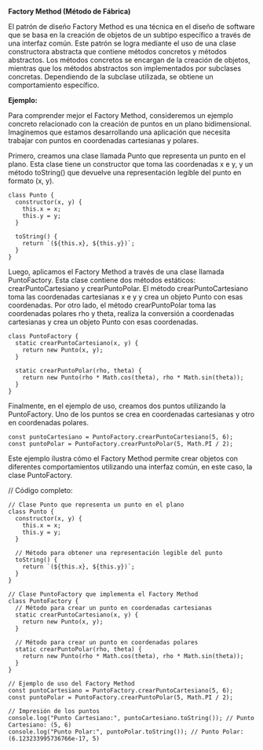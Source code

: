 **Factory Method (Método de Fábrica)**

El patrón de diseño Factory Method es una técnica en el diseño de software que se basa en la creación de objetos de un subtipo específico a través de una interfaz común. Este patrón se logra mediante el uso de una clase constructora abstracta que contiene métodos concretos y métodos abstractos. Los métodos concretos se encargan de la creación de objetos, mientras que los métodos abstractos son implementados por subclases concretas. Dependiendo de la subclase utilizada, se obtiene un comportamiento específico.

**Ejemplo:**

Para comprender mejor el Factory Method, consideremos un ejemplo concreto relacionado con la creación de puntos en un plano bidimensional. Imaginemos que estamos desarrollando una aplicación que necesita trabajar con puntos en coordenadas cartesianas y polares.

Primero, creamos una clase llamada Punto que representa un punto en el plano. Esta clase tiene un constructor que toma las coordenadas x e y, y un método toString() que devuelve una representación legible del punto en formato (x, y).

```
class Punto {
  constructor(x, y) {
    this.x = x;
    this.y = y;
  }

  toString() {
    return `(${this.x}, ${this.y})`;
  }
}
```

Luego, aplicamos el Factory Method a través de una clase llamada PuntoFactory. Esta clase contiene dos métodos estáticos: crearPuntoCartesiano y crearPuntoPolar. El método crearPuntoCartesiano toma las coordenadas cartesianas x e y y crea un objeto Punto con esas coordenadas. Por otro lado, el método crearPuntoPolar toma las coordenadas polares rho y theta, realiza la conversión a coordenadas cartesianas y crea un objeto Punto con esas coordenadas.

```
class PuntoFactory {
  static crearPuntoCartesiano(x, y) {
    return new Punto(x, y);
  }

  static crearPuntoPolar(rho, theta) {
    return new Punto(rho * Math.cos(theta), rho * Math.sin(theta));
  }
}
```

Finalmente, en el ejemplo de uso, creamos dos puntos utilizando la PuntoFactory. Uno de los puntos se crea en coordenadas cartesianas y otro en coordenadas polares.

```
const puntoCartesiano = PuntoFactory.crearPuntoCartesiano(5, 6);
const puntoPolar = PuntoFactory.crearPuntoPolar(5, Math.PI / 2);
```

Este ejemplo ilustra cómo el Factory Method permite crear objetos con diferentes comportamientos utilizando una interfaz común, en este caso, la clase PuntoFactory.

// Código completo:

```
// Clase Punto que representa un punto en el plano
class Punto {
  constructor(x, y) {
    this.x = x;
    this.y = y;
  }

  // Método para obtener una representación legible del punto
  toString() {
    return `(${this.x}, ${this.y})`;
  }
}

// Clase PuntoFactory que implementa el Factory Method
class PuntoFactory {
  // Método para crear un punto en coordenadas cartesianas
  static crearPuntoCartesiano(x, y) {
    return new Punto(x, y);
  }

  // Método para crear un punto en coordenadas polares
  static crearPuntoPolar(rho, theta) {
    return new Punto(rho * Math.cos(theta), rho * Math.sin(theta));
  }
}

// Ejemplo de uso del Factory Method
const puntoCartesiano = PuntoFactory.crearPuntoCartesiano(5, 6);
const puntoPolar = PuntoFactory.crearPuntoPolar(5, Math.PI / 2);

// Impresión de los puntos
console.log("Punto Cartesiano:", puntoCartesiano.toString()); // Punto Cartesiano: (5, 6)
console.log("Punto Polar:", puntoPolar.toString()); // Punto Polar: (6.123233995736766e-17, 5)
```
